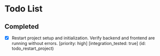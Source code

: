 # Todo List

## Completed

- [x] Restart project setup and initialization. Verify backend and frontend are running without errors. [priority: high] [integration_tested: true] (id: todo_restart_project)

